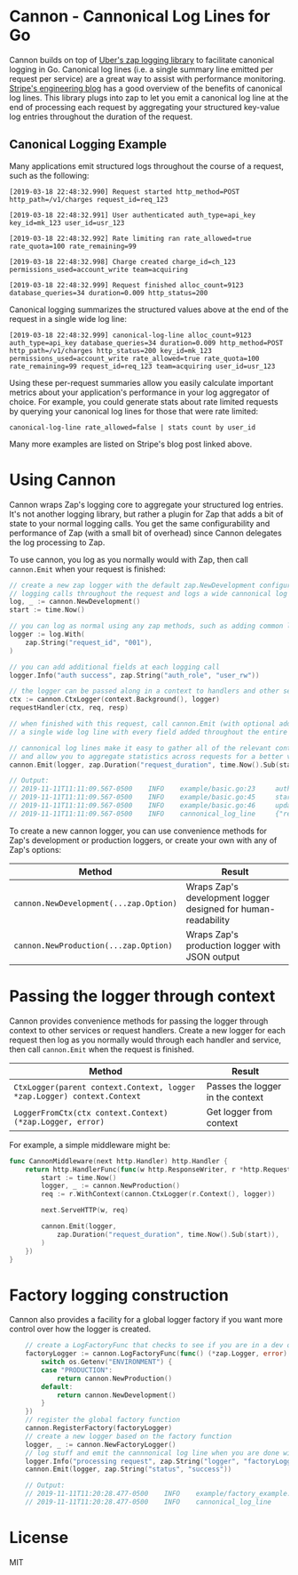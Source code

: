 # Cannon - Cannonical Log Lines for Go

Cannon builds on top of [Uber's zap logging library](https://github.com/uber-go/zap) to facilitate canonical logging in Go.  Canonical log lines (i.e. a single summary line emitted per request per service) are a great way to assist with performance monitoring.  [Stripe's engineering blog](https://stripe.com/blog/canonical-log-lines) has a good overview of the benefits of canonical log lines.  This library plugs into zap to let you emit a canonical log line at the end of processing each request by aggregating your structured key-value log entries throughout the duration of the request.

## Canonical Logging Example

Many applications emit structured logs throughout the course of a request, such as the following:

```
[2019-03-18 22:48:32.990] Request started http_method=POST http_path=/v1/charges request_id=req_123

[2019-03-18 22:48:32.991] User authenticated auth_type=api_key key_id=mk_123 user_id=usr_123

[2019-03-18 22:48:32.992] Rate limiting ran rate_allowed=true rate_quota=100 rate_remaining=99

[2019-03-18 22:48:32.998] Charge created charge_id=ch_123 permissions_used=account_write team=acquiring

[2019-03-18 22:48:32.999] Request finished alloc_count=9123 database_queries=34 duration=0.009 http_status=200
```

Canonical logging summarizes the structured values above at the end of the request in a single wide log line:

```
[2019-03-18 22:48:32.999] canonical-log-line alloc_count=9123 auth_type=api_key database_queries=34 duration=0.009 http_method=POST http_path=/v1/charges http_status=200 key_id=mk_123 permissions_used=account_write rate_allowed=true rate_quota=100 rate_remaining=99 request_id=req_123 team=acquiring user_id=usr_123
```

Using these per-request summaries allow you easily calculate important metrics about your application's performance in your log aggregator of choice.  For example, you could generate stats about rate limited requests by querying your canonical log lines for those that were rate limited:

```
canonical-log-line rate_allowed=false | stats count by user_id
```

Many more examples are listed on Stripe's blog post linked above.

# Using Cannon

Cannon wraps Zap's logging core to aggregate your structured log entries.  It's not another logging library, but rather a plugin for Zap that adds a bit of state to your normal logging calls.  You get the same configurability and performance of Zap (with a small bit of overhead) since Cannon delegates the log processing to Zap.

To use cannon, you log as you normally would with Zap, then call `cannon.Emit` when your request is finished:

```go
// create a new zap logger with the default zap.NewDevelopment configuration that keeps track of all
// logging calls throughout the request and logs a wide cannonical log line at the end of the request
log, _ := cannon.NewDevelopment()
start := time.Now()

// you can log as normal using any zap methods, such as adding common logging fields
logger := log.With(
    zap.String("request_id", "001"),
)

// you can add additional fields at each logging call
logger.Info("auth success", zap.String("auth_role", "user_rw"))

// the logger can be passed along in a context to handlers and other services
ctx := cannon.CtxLogger(context.Background(), logger)
requestHandler(ctx, req, resp)

// when finished with this request, call cannon.Emit (with optional additional fields) to log
// a single wide log line with every field added throughout the entire request

// cannonical log lines make it easy to gather all of the relevant context for each request in one place
// and allow you to aggregate statistics across requests for a better view of how your application is performing
cannon.Emit(logger, zap.Duration("request_duration", time.Now().Sub(start)))

// Output:
// 2019-11-11T11:11:09.567-0500    INFO    example/basic.go:23     auth success    {"request_id": "001", "auth_role": "user_rw"}
// 2019-11-11T11:11:09.567-0500    INFO    example/basic.go:45     started request handler {"request_id": "001", "service": "defaultHandler"}
// 2019-11-11T11:11:09.567-0500    INFO    example/basic.go:46     updated user password   {"request_id": "001", "db_upsert": "300ms"}
// 2019-11-11T11:11:09.567-0500    INFO    cannonical_log_line     {"request_id": "001", "auth_role": "user_rw", "service": "defaultHandler", "db_upsert": "300ms", "request_duration": "86.803µs"}
```

To create a new cannon logger, you can use convenience methods for Zap's development or production loggers, or create your own with any of Zap's options:

| Method | Result |
| ------ | ------ |
| `cannon.NewDevelopment(...zap.Option)` | Wraps Zap's development logger designed for human-readability |
| `cannon.NewProduction(...zap.Option)` | Wraps Zap's production logger with JSON output |

# Passing the logger through context

Cannon provides convenience methods for passing the logger through context to other services or request handlers.  Create a new logger for each request then log as you normally would through each handler and service, then call `cannon.Emit` when the request is finished.

| Method | Result |
| ----- | ----- |
| `CtxLogger(parent context.Context, logger *zap.Logger) context.Context` | Passes the logger in the context |
| `LoggerFromCtx(ctx context.Context) (*zap.Logger, error)` | Get logger from context |

For example, a simple middleware might be:

```go
func CannonMiddleware(next http.Handler) http.Handler {
	return http.HandlerFunc(func(w http.ResponseWriter, r *http.Request) {
		start := time.Now()
		logger, _ := cannon.NewProduction()
		req := r.WithContext(cannon.CtxLogger(r.Context(), logger))

		next.ServeHTTP(w, req)

		cannon.Emit(logger,
			zap.Duration("request_duration", time.Now().Sub(start)),
		)
	})
}
```

# Factory logging construction

Cannon also provides a facility for a global logger factory if you want more control over how the logger is created.  

```go
    // create a LogFactoryFunc that checks to see if you are in a dev or prod environment
	factoryLogger := cannon.LogFactoryFunc(func() (*zap.Logger, error) {
		switch os.Getenv("ENVIRONMENT") {
		case "PRODUCTION":
			return cannon.NewProduction()
		default:
			return cannon.NewDevelopment()
		}
	})
	// register the global factory function
	cannon.RegisterFactory(factoryLogger)
	// create a new logger based on the factory function
	logger, _ := cannon.NewFactoryLogger()
	// log stuff and emit the cannnonical log line when you are done with the request
	logger.Info("processing request", zap.String("logger", "factoryLogger"))
	cannon.Emit(logger, zap.String("status", "success"))

	// Output:
	// 2019-11-11T11:20:28.477-0500    INFO    example/factory_example.go:25   processing request      {"logger": "factoryLogger"}
	// 2019-11-11T11:20:28.477-0500    INFO    cannonical_log_line     {"logger": "factoryLogger", "status": "success"}
```

# License

MIT


